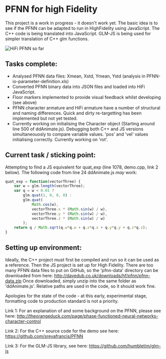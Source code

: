 # PFNN for high Fidelity

This project is a work in progress - it doesn't work yet. 
The basic idea is to see if the PFNN can be adapted to run in HighFidelity using JavaScript. 
The C++ code is being translated into JavaScript. 
GLM-JS is being used for simpler translation of C++ glm functions.

![HiFi PFNN so far](/pfnn-hifi.gif)

## Tasks complete:
* Analysed PFNN data files: Xmean, Xstd, Ymean, Ystd (analysis in PFNN-io-parameter-definition.xls)
* Converted PFNN binary data into JSON files and loaded into HiFi JavaScript.
* Floor markers implemented to provide visual feedback whilst developing (see above)
* PFNN character armature and HiFi armature have a number of structural and naming differences. Quick and dirty re-targetting has been implemented but not yet tested.
* Currently working on initialising the Character object (Starting around line 500 of ddAnimate.js). Debugging both C++ and JS versions simultaneouosly to compare variable values. 'pos' and 'vel' values initialising correctly. Currently working on 'rot'. 

## Current task / sticking point:
Attempting to find a JS equivalent for quat_exp (line 1078, demo.cpp, link 2 below). The following code from line 24 ddAnimate.js *may* work:

```javascript
quat_exp = function(vectorThree) {
    var w = glm.length(vectorThree);
    var q = w < 0.01 ? 
        glm.quat(1, 0, 0, 0) : 
        glm.quat(
            Math.cos(w),
            vectorThree.x * (Math.sin(w) / w),
            vectorThree.y * (Math.sin(w) / w),
            vectorThree.z * (Math.sin(w) / w)
        );
    return q / Math.sqrt(q.w*q.w + q.x*q.x + q.y*q.y + q.z*q.z);
}
```


## Setting up environment:
Ideally, the C++ project must first be compiled and run so it can be used as a reference. 
Then the JS project is set up for High Fidelity. There are too many PFNN data files to put on GitHub, so the 'pfnn-data' directory can be downloaded from here:
http://davedub.co.uk/downloads/hf/pfnn/pfnn-data.zip
Once downloaded, simply unzip into the same folder as 'ddAnimate.js'. Relative paths are used in the code, so it should work fine.

Apologies for the state of the code - at this early, experimental stage, formatting code to production standard is not a priority.

Link 1: For an explanation of and some background on the PFNN, please see here:
http://theorangeduck.com/page/phase-functioned-neural-networks-character-control

Link 2: For the C++ source code for the demo see here:
https://github.com/sreyafrancis/PFNN

Link 3: For the GLM-JS library, see here:
https://github.com/humbletim/glm-js